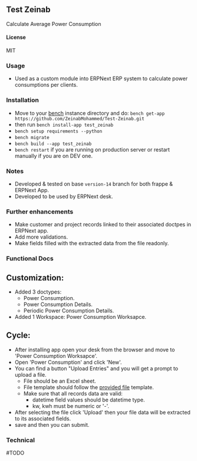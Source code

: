 ## Test Zeinab

Calculate Average Power Consumption

#### License

MIT

### Usage
* Used as a custom module into ERPNext ERP system to calculate power consumptions per clients.

### Installation
+ Move to your [bench](https://github.com/frappe/bench) instance directory and do:
`bench get-app https://github.com/ZeinabMohammed/Test-Zeinab.git`
+ then run `bench install-app test_zeinab`
+ `bench setup requirements --python`
+ `bench migrate`
+ `bench build --app test_zeinab`
+ `bench restart` if you are running on production server or restart manually if you are on DEV one.
### Notes
* Developed  & tested on base `version-14` branch for both frappe & ERPNext App.
* Developed to be used by ERPNext desk.


### Further enhancements
* Make customer and project records linked to their associated doctpes in ERPNext app.
* Add more validations.
* Make fields filled with the extracted data from the file readonly.


### Functional Docs
## Customization:
+ Added 3 doctypes:
  + Power Consumption.
  + Power Consumption Details.
  + Periodic Power Consumption Details.
+ Added 1 Workspace: Power Consumption Worksapce.
 

## Cycle:
- After installing app open your desk from the browser and move to 'Power Consumption Worksapce'.
- Open 'Power Consumption' and click 'New'.
- You can find a button "Upload Entries" and you will  get a prompt to upload a file.
  - File should be an Excel sheet.
  - File template should follow the [provided file](Records%202%20%281%29.xlsx) template.
  - Make sure that all records data are valid:
    - datetime field values should be datetime type.
    - kw, kwh must be numeric or '-'.
- After selecting the file click 'Upload' then your file data will be extracted to its associated fields.
- save and then you can submit.

### Technical
#TODO